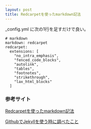 ```yaml
---
layout: post
title: Redcarpetを使ったmarkdown記法
---
```


_config.yml に次の1行を足すだけで良い。

```
# markdown
markdown: redcarpet
redcarpet:
  extensions: [
    "no_intra_emphasis",
    "fenced_code_blocks",
    "autolink",
    "tables",
    "footnotes",
    "strikethrough",
    "lax_html_blocks"
  ]
```
### 参考サイト
[Redcarpetを使ったmarkdown記法](http://whiskers.nukos.kitchen/2014/08/02/markdown.html)

[GithubでJekyllを使う時に調べたこと](http://blog.eiel.info/blog/2013/02/18/jekyll-on-github/)
